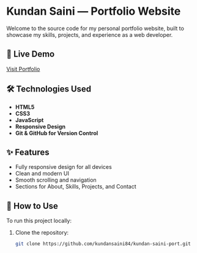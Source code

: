 # Kundan Saini — Portfolio Website

Welcome to the source code for my personal portfolio website, built to showcase my skills, projects, and experience as a web developer.

## 🔗 Live Demo

[Visit Portfolio](https://kundansaini84.github.io/kundan-saini-port/)

## 🛠️ Technologies Used

- **HTML5**
- **CSS3**
- **JavaScript**
- **Responsive Design**
- **Git & GitHub for Version Control**



## ✨ Features

- Fully responsive design for all devices
- Clean and modern UI
- Smooth scrolling and navigation
- Sections for About, Skills, Projects, and Contact

## 🚀 How to Use

To run this project locally:

1. Clone the repository:
   ```bash
   git clone https://github.com/kundansaini84/kundan-saini-port.git
   


